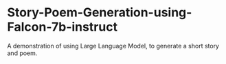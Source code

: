 # Story-Poem-Generation-using-Falcon-7b-instruct
A demonstration of using Large Language Model, to generate a short story and poem. 
